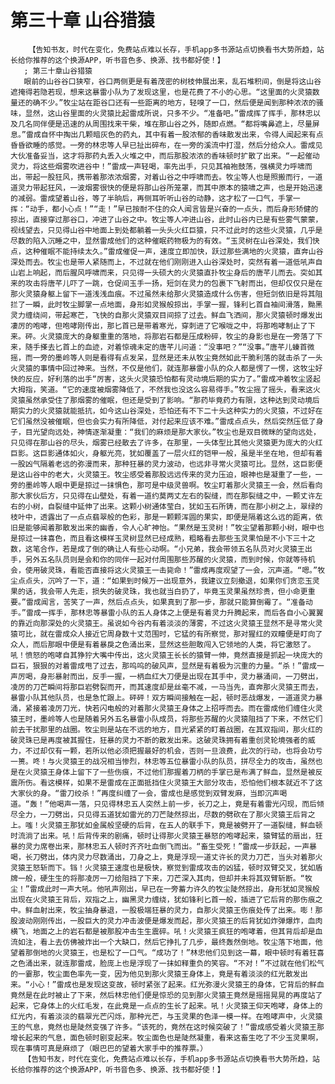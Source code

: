 # 第三十章 山谷猎猿
        【告知书友，时代在变化，免费站点难以长存，手机app多书源站点切换看书大势所趋，站长给你推荐的这个换源APP，听书音色多、换源、找书都好使！】
       ; 第三十章山谷猎猿
       眼前的山谷谷口狭窄，谷口两侧更是有着茂密的树枝伸展出来，乱石堆积间，倒是将这山谷遮掩得若隐若现，想来这暴雷小队为了发现这里，也是花费了不小的心思。“这里面的火灵猿数量还的确不少。”牧尘站在距谷口还有一些距离的地方，轻嗅了一口，然后便是闻到那种浓浓的骚味，显然，这山谷里面的火灵猿比起雷成所说，只多不少。“准备吧。”雷成挥了挥手，那林忠以及几名同伴便是迅速的从周围找来干柴，堆在那山谷之外，随即点燃。“都将嘴鼻遮上，尽量屏息。”雷成自怀中掏出几颗暗灰色的药丸，其中有着一股浓郁的香味散发出来，令得人闻起来有点昏昏欲睡的感觉。一旁的林忠等人早已扯出碎布，在一旁的溪流中打湿，然后分给众人。雷成见大伙准备妥当，这才将那药丸丢入火堆之中，而后那股浓浓的香味顿时扩散了出来。“一起催动灵力，将这些烟雾吹进谷中！”雷成一声轻喝，率先出手，只见其袖袍鼓荡，强横灵力呼啸而出，带起一股狂风，携带着那浓浓烟雾，对着山谷之中呼啸而去。牧尘等人也是照搬而行，一道道灵力带起狂风，一波烟雾很快的便是将那山谷所笼罩，而其中原本的猿啸之声，也是开始迅速的减弱。雷成望着山谷，等了半晌后，再侧耳听听山谷的动静，这才松了一口气，手掌一挥：“动手，都小心点！”“走！”早已按耐不住的众人闻言皆是兴奋的一点头，而后身形矫健的掠出，直接穿过那谷口，冲进了山谷之中。牧尘等人冲进山谷，此时山谷内已是有些雾气蒙蒙，视线望去，只见得山谷中地面上到处都躺着一头头火红巨猿，只不过此时的这些火灵猿，几乎是尽数的陷入沉睡之中，显然雷成他们的这种催眠药物极为的有效。“玉灵树在山谷深处，我们快点，这种催眠不能持续太久。”雷成催促一声，速度立即加快，跃过那些满地的火灵猿，直奔山谷深处而去。牧尘也是带人紧随而上，不过就在他们刚刚进入山谷深处时，突然有着一道低吼声自山岩上响起，而后腥风呼啸而来，只见得一头硕大的火灵猿直扑牧尘身后的唐芊儿而去。突如其来的攻击将唐芊儿吓了一跳，仓促间玉手一扬，短剑在灵力的包裹下飞射而出，但却仅仅只是在那火灵猿身躯上留下一道浅浅血痕。不过虽然未给那火灵猿造成什么伤害，但短剑依旧是将其阻拦了一瞬，此时牧尘脚掌一点地面，身形如灵猴般掠出，手掌一握，锋利匕首自袖间滑落，黝黑灵力缠绕间，带起寒芒，飞快的自那火灵猿双目间掠了过去。鲜血飞洒间，那火灵猿顿时爆发出凄厉的咆哮，但咆哮刚传出，那匕首已是带着寒光，穿刺进了它喉咙之中，将那咆哮制止了下来。砰。火灵猿庞大的身躯重重的落地，将那岩石都是压成粉碎，牧尘的身影也是在一旁落了下来，随手搽去匕首上的血迹，对着惊魂未定的唐芊儿问道：“没事吧？”“没事。”唐芊儿螓首微摇，而一旁的墨岭等人则是看得有点发呆，显然是还未从牧尘竟然如此干脆利落的就击杀了一头火灵猿的事情中回过神来。当然，不仅是他们，就连那暴雷小队的众人都是愣了一愣，这牧尘好快的反应，好利落的出手“厉害，这头火灵猿恐怕都有灵动境后期的实力了。”雷成冲着牧尘竖起大拇指，笑道。“它的速度被烟雾降低了，不然我也没这么容易得手。”牧尘摇了摇头，看来这火灵猿虽然承受住了那烟雾的催眠，但还是受到了影响。“那药毕竟药力有限，这种达到灵动境后期实力的火灵猿就能抵抗，如今这山谷深处，恐怕还有不下二十头这种实力的火灵猿，不过好在它们虽然没被催眠，但也会实力有所降低，对付起来应该不难。”雷成点点头，然后突然压低了身子，目光望向远处，神情逐渐凝重：“我们的麻烦是那大家伙。”牧尘也是双目微眯的望向远处，只见得在那山谷的尽头，烟雾已经散去了许多，在那里，一头体型比其他火灵猿更为庞大的火红巨影。这巨影通体如火，身躯光亮，犹如覆盖了一层火红的铠甲一般，虽是半坐在地，但却有着一股凶气隔着老远的弥漫而来，那种狂暴的灵力波动，也远非寻常火灵猿可比。显然，这巨影便是这山谷中的老大，火灵猿王。牧尘感受着那股远远传来的灵力压迫，眼神也是凝重了一些，一旁的墨岭等人眼中更是掠过一抹惧色，那可是中级灵兽啊。牧尘盯着那火灵猿王一会，然后看向那大家伙后方，只见得在山壁处，有着一道约莫两丈左右的裂缝，而在那裂缝之中，一颗丈许左右的小树，自裂缝中延伸了出来。这颗小树通体莹白，犹如玉石所铸，而在那小树之上，翠绿的枝叶中，透露出了一点点翡翠般的色彩，那是一颗颗浑圆的果实，即便是隔着这么远的距离，依旧是能够闻着那散发出来的幽香，令人心旷神怡。“果然是玉灵树！”牧尘望着那颗小树，眼中也是掠过一抹喜色，而且看这模样玉灵树显然已经成熟，粗略看去那些玉灵果怕是不小下三十之数，这笔合作，若是成了倒的确让人有些心动啊。“小兄弟，我会带领五名队员对火灵猿王出手，另外五名队员则是会和你的同伴一起对付周围那些苏醒的火灵猿，而到时候，你就等待机会，使用破灵珠，看能否直接将这火灵猿王一击毙命！”雷成再度观望了一会，沉声道。“嗯。”牧尘点点头，沉吟了一下，道：“如果到时候万一出现意外，我建议立刻撤退，如果你们贪恋玉灵果的话，我会带人先走，损失的破灵珠，我也就当白扔了，毕竟玉灵果虽然珍贵，但小命更重要。”雷成闻言，苦笑了一声，然后点点头，如果真到了那一步，那就只能算倒霉了。“准备动手。”雷成一挥手，那林忠等暴雷小队的五人身体之上便是有着灵力升腾起来，而后各自小心翼翼的靠近向那深处的火灵猿王。虽说如今谷内有着淡淡的薄雾，不过这火灵猿王显然不是寻常火灵猿可比，就在雷成众人接近它周身数十丈范围时，它猛的有所察觉，那对猩红的双瞳便是盯向了众人，而后那眼中便是有着暴戾之色涌出来，显然这些胆敢闯入它领地的人类，将它激怒了。吼！愤怒的咆哮自其狰狞大嘴中传出，这火灵猿王长长的猿臂一伸，竟然直接是抓起一块庞大的巨石，狠狠的对着雷成甩了过去，那呜呜的破风声，显然是有着极为沉重的力量。“杀！”雷成一声厉喝，身形暴射而出，反手一握，一柄血红大刀便是出现在其手中，灵力暴涌间，一刀劈出，凌厉的刀芒瞬间将那巨岩劈裂而开，而其速度却是丝毫不减，一马当先，直奔那火灵猿王而去，暴雷小队其他队员，也是急忙跟上。砰砰！双方瞬间接触在一起，顿时恶战爆发，一道道灵力暴涌，紧接着凌厉刀光，快若闪电般的对着那火灵猿王身体之上招呼而去。而在雷成他们缠住火灵猿王时，墨岭等人也是随着另外五名暴雷小队成员，将那些苏醒的火灵猿阻挡了下来，不然它们前去干扰那里的战圈。牧尘则是站在不远的地方，目光紧紧的盯着战圈，在其双指间，那火红的破灵珠已是再度被其握住，狂暴的灵力不断的散发出来。这破灵珠拥有着重创灵轮境强者的威力，不过却仅有一颗，若所以他必须把握最好的机会，否则一旦浪费，此次的行动，也将会功亏一篑。咚！与火灵猿王的战况相当惨烈，林忠等五位暴雷小队的队员，拼尽全力的攻击，虽然也是在火灵猿王身体上留下了一些伤痕，不过他们那握着刀柄的手掌已是布满了鲜血，显然是被反震所伤。看这模样，如果不是雷成在正面抵挡住火灵猿王大部分攻击，恐怕他们根本就近不了这大家伙的身。“雷刀绞杀！”再度纠缠了一会，雷成也是感觉到双臂发麻，当即沉声喝道。“轰！”他喝声一落，只见得林忠五人突然上前一步，长刀之上，竟是有着雷光闪现，而后倾尽全力，一刀劈出，只见得五道犹如雷光的刀芒陡然掠出，尽数的劈砍在了那火灵猿王后背之上。嗤！火灵猿王那犹如金属般坚硬的后背，在五人的联手下，竟是被劈开了一道裂缝，鲜血顿时流淌了出来。吼！后背传来的剧痛，顿时让得那火灵猿王暴怒的咆哮起来，猿臂猛的扇出，狂暴的灵力席卷出来，那林忠五人顿时齐齐吐血倒飞而出。“畜生受死！”雷成一步跃起，一声暴喝，长刀劈出，体内灵力尽数涌出，刀身之上，竟是浮现一道丈许长的灵力刀芒，当头对着那火灵猿王怒斩而下。铛！火灵猿王速度也是极快，察觉到雷成攻击的凶猛，顿时双臂交叉，犹如盾牌一般，硬生生的将那凌厉一刀给阻挡了下来，刀芒深入其肉，但却并未将其双臂斩断。“牧尘！”雷成此时一声大吼。他吼声刚出，早已在一旁蓄力许久的牧尘陡然掠出，身形犹如灵猴般出现在火灵猿王背后，双指之上，幽黑灵力缠绕，犹如锋利匕首一般，插进了它后背的那伤痕之中。鲜血射出来，牧尘抽身暴退，一股极端狂暴的灵力，自那火灵猿王伤痕处传了出来。嘭！那股波动刚刚传出，一股巨大的灵力冲击波便是爆发而起，那火灵猿王的后背犹如炸弹爆炸，血肉横飞，地面之上的岩石都是被那股冲击生生震碎。吼！火灵猿王疯狂的咆哮着，但其背后却是血流如注，看上去仿佛被炸出一个大缺口，然后它挣扎了几步，最终轰然倒地。牧尘落下地面，他望着那倒地的火灵猿王，也是松了一口气。“成功了！”林忠他们见到这一幕，眼中顿时有着狂喜之色涌出来，就连那雷成，脸庞上也是浮现了一抹如释重负的笑容。“不对！”不过就在他们松气的一霎那，牧尘面色率先一变，因为他见到那火灵猿王身体上，竟是有着淡淡的红光散发出来。“小心！”雷成也是发现这变故，顿时紧张了起来。红光弥漫火灵猿王的身体，它背后的鲜血竟然是在此时被止了下来，然后林忠他们便是惊恐的见到那火灵猿王竟然是摇摇晃晃的再度站了起来，它身体上的火红毛发，在此竟是一点点的生长了起来。吼！火灵猿王仰天咆哮，身体上的红光内，有着淡淡的翡翠光芒闪烁，那种光芒，与玉灵果的色泽一模一样。在咆哮声中，火灵猿王的气息，竟然也是陡然变强了许多。“该死的，竟然在这时候突破了！”雷成感受着火灵猿王那增长起来的气息，面色顿时剧变起来。牧尘面色也是陡然凝重，看来这畜生吃了不少玉灵果啊，现在事情可真是麻烦了（眼巴巴的望着大家手中的推荐票。）
       【告知书友，时代在变化，免费站点难以长存，手机app多书源站点切换看书大势所趋，站长给你推荐的这个换源APP，听书音色多、换源、找书都好使！】